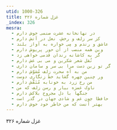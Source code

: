 ```yaml
---
utid: 1000-326
title: غزل شماره ۳۲۶
_index: 326
mesra:
  - در نهانخانه عشرت صنمی خوش دارم
  - کز سر زلف و رخش، نعل در آتش دارم
  - عاشق و رندم و مِی خواره به آواز بلند
  - وین همه منصب از آن حور پریوش دارم
  - گر به کاشانه رندان قدمی خواهی زد
  - نُقل شعر شکرین و می بی غش دارم
  - گر تو زین دست مرا بی سر و سامان داری
  - من به آه سحرت زلف مُشوّش دارم
  - ور چنین چهره گشاید خط زنگاری دوست
  - من رخ زرد به خونابه مُنَقَّش دارم
  - ناوک غمزه بیار و رسن زلف که من
  - جنگها با دل مجروح بلاکش دارم
  - حافظا چون غم و شادی جهان در گذر است
  - بهتر آنست که من خاطر خود خوش دارم
---
```

غزل شماره ۳۲۶
